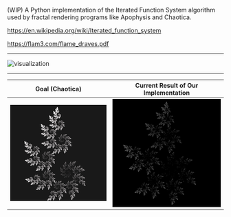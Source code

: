 (WIP) A Python implementation of the Iterated Function System algorithm used by fractal rendering programs like Apophysis and Chaotica.

https://en.wikipedia.org/wiki/Iterated_function_system

https://flam3.com/flame_draves.pdf

---

![visualization](https://github.com/lukemcraig/IFS/blob/master/visualization.gif)

---

Goal (Chaotica) | Current Result of Our Implementation
--- | --- 
![goal1 - Chaotica](https://github.com/lukemcraig/IFS/blob/master/goal1_chaotica.png) | ![result1 - our implementation](https://github.com/lukemcraig/IFS/blob/master/result1.png)
